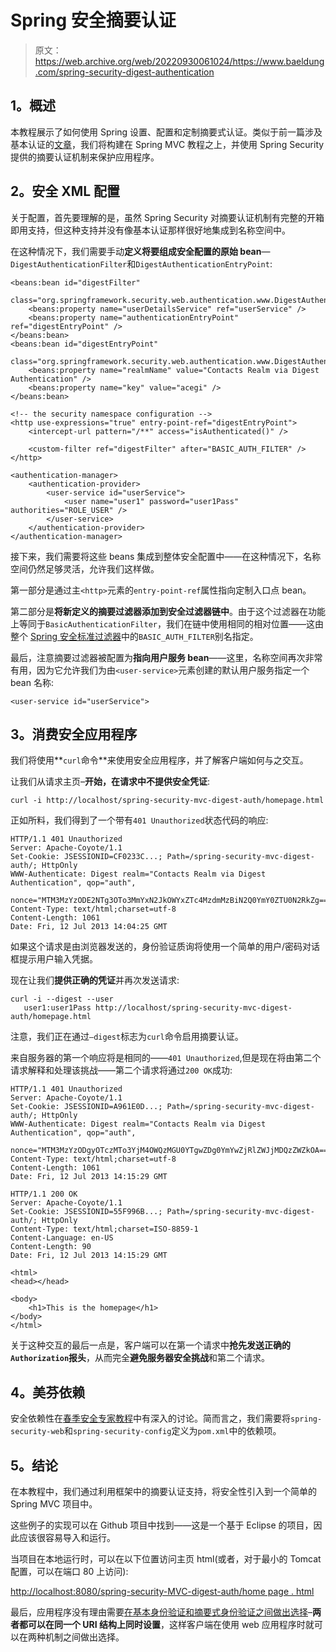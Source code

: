 # Spring 安全摘要认证

> 原文：<https://web.archive.org/web/20220930061024/https://www.baeldung.com/spring-security-digest-authentication>

## 1。概述

本教程展示了如何使用 Spring 设置、配置和定制摘要式认证。类似于前一篇涉及基本认证的[文章](/web/20220625074556/https://www.baeldung.com/spring-security-basic-authentication "Basic Authentication Tutorial")，我们将构建在 Spring MVC 教程之上，并使用 Spring Security 提供的摘要认证机制来保护应用程序。

## 2。安全 XML 配置

关于配置，首先要理解的是，虽然 Spring Security 对摘要认证机制有完整的开箱即用支持，但这种支持并没有像基本认证那样很好地集成到名称空间中。

在这种情况下，我们需要手动**定义将要组成安全配置的原始 bean**—`DigestAuthenticationFilter`和`DigestAuthenticationEntryPoint`:

```
<beans:bean id="digestFilter" 
  class="org.springframework.security.web.authentication.www.DigestAuthenticationFilter">
    <beans:property name="userDetailsService" ref="userService" />
    <beans:property name="authenticationEntryPoint" ref="digestEntryPoint" />
</beans:bean>
<beans:bean id="digestEntryPoint" 
  class="org.springframework.security.web.authentication.www.DigestAuthenticationEntryPoint">
    <beans:property name="realmName" value="Contacts Realm via Digest Authentication" />
    <beans:property name="key" value="acegi" />
</beans:bean>

<!-- the security namespace configuration -->
<http use-expressions="true" entry-point-ref="digestEntryPoint">
    <intercept-url pattern="/**" access="isAuthenticated()" />

    <custom-filter ref="digestFilter" after="BASIC_AUTH_FILTER" />
</http>

<authentication-manager>
    <authentication-provider>
        <user-service id="userService">
            <user name="user1" password="user1Pass" authorities="ROLE_USER" />
        </user-service>
    </authentication-provider>
</authentication-manager>
```

接下来，我们需要将这些 beans 集成到整体安全配置中——在这种情况下，名称空间仍然足够灵活，允许我们这样做。

第一部分是通过主`<http>`元素的`entry-point-ref`属性指向定制入口点 bean。

第二部分是**将新定义的摘要过滤器添加到安全过滤器链中**。由于这个过滤器在功能上等同于`BasicAuthenticationFilter`，我们在链中使用相同的相对位置——这由整个 [Spring 安全标准过滤器](https://web.archive.org/web/20220625074556/http://static.springsource.org/spring-security/site/docs/3.1.x/reference/ns-config.html#ns-custom-filters "The Security Filters and aliases")中的`BASIC_AUTH_FILTER`别名指定。

最后，注意摘要过滤器被配置为**指向用户服务 bean**——这里，名称空间再次非常有用，因为它允许我们为由`<user-service>`元素创建的默认用户服务指定一个 bean 名称:

```
<user-service id="userService">
```

## 3。消费安全应用程序

我们将使用**`curl`命令**来使用安全应用程序，并了解客户端如何与之交互。

让我们从请求主页–**开始，在请求中不提供安全凭证**:

```
curl -i http://localhost/spring-security-mvc-digest-auth/homepage.html
```

正如所料，我们得到了一个带有`401 Unauthorized`状态代码的响应:

```
HTTP/1.1 401 Unauthorized
Server: Apache-Coyote/1.1
Set-Cookie: JSESSIONID=CF0233C...; Path=/spring-security-mvc-digest-auth/; HttpOnly
WWW-Authenticate: Digest realm="Contacts Realm via Digest Authentication", qop="auth", 
  nonce="MTM3MzYzODE2NTg3OTo3MmYxN2JkOWYxZTc4MzdmMzBiN2Q0YmY0ZTU0N2RkZg=="
Content-Type: text/html;charset=utf-8
Content-Length: 1061
Date: Fri, 12 Jul 2013 14:04:25 GMT
```

如果这个请求是由浏览器发送的，身份验证质询将使用一个简单的用户/密码对话框提示用户输入凭据。

现在让我们**提供正确的凭证**并再次发送请求:

```
curl -i --digest --user 
   user1:user1Pass http://localhost/spring-security-mvc-digest-auth/homepage.html
```

注意，我们正在通过`–digest`标志为`curl`命令启用摘要认证。

来自服务器的第一个响应将是相同的——`401 Unauthorized`,但是现在将由第二个请求解释和处理该挑战——第二个请求将通过`200 OK`成功:

```
HTTP/1.1 401 Unauthorized
Server: Apache-Coyote/1.1
Set-Cookie: JSESSIONID=A961E0D...; Path=/spring-security-mvc-digest-auth/; HttpOnly
WWW-Authenticate: Digest realm="Contacts Realm via Digest Authentication", qop="auth", 
  nonce="MTM3MzYzODgyOTczMTo3YjM4OWQzMGU0YTgwZDg0YmYwZjRlZWJjMDQzZWZkOA=="
Content-Type: text/html;charset=utf-8
Content-Length: 1061
Date: Fri, 12 Jul 2013 14:15:29 GMT

HTTP/1.1 200 OK
Server: Apache-Coyote/1.1
Set-Cookie: JSESSIONID=55F996B...; Path=/spring-security-mvc-digest-auth/; HttpOnly
Content-Type: text/html;charset=ISO-8859-1
Content-Language: en-US
Content-Length: 90
Date: Fri, 12 Jul 2013 14:15:29 GMT

<html>
<head></head>

<body>
	<h1>This is the homepage</h1>
</body>
</html>
```

关于这种交互的最后一点是，客户端可以在第一个请求中**抢先发送正确的`Authorization`报头**，从而完全**避免服务器安全挑战**和第二个请求。

## 4。美芬依赖

安全依赖性在[春季安全专家教程](/web/20220625074556/https://www.baeldung.com/spring-security-with-maven "Spring Security pom")中有深入的讨论。简而言之，我们需要将`spring-security-web`和`spring-security-config`定义为`pom.xml`中的依赖项。

## 5。结论

在本教程中，我们通过利用框架中的摘要认证支持，将安全性引入到一个简单的 Spring MVC 项目中。

这些例子的实现可以在 Github 项目中找到——这是一个基于 Eclipse 的项目，因此应该很容易导入和运行。

当项目在本地运行时，可以在以下位置访问主页 html(或者，对于最小的 Tomcat 配置，可以在端口 80 上访问):

[http://localhost:8080/spring-security-MVC-digest-auth/home page . html](https://web.archive.org/web/20220625074556/http://localhost:8080/spring-security-mvc-digest-auth/homepage.html "Spring Security Digest Auth app")

最后，应用程序没有理由需要[在基本身份验证和摘要式身份验证之间做出选择](/web/20220625074556/https://www.baeldung.com/basic-and-digest-authentication-for-a-rest-api-with-spring-security "Basic and Digest Authentication for a REST Service with Spring Security")–**两者都可以在同一个 URI 结构上同时设置**，这样客户端在使用 web 应用程序时就可以在两种机制之间做出选择。